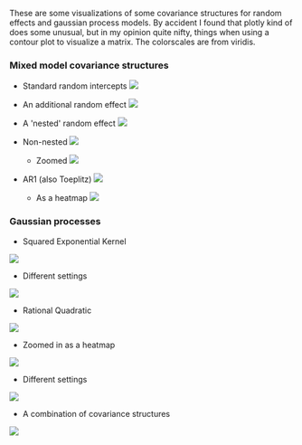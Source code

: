 
These are some visualizations of some covariance structures for random effects and gaussian process models.  By accident I found that plotly kind of does some unusual, but in my opinion quite nifty, things when using a contour plot to visualize a matrix.  The colorscales are from viridis.


### Mixed model covariance structures

- Standard random intercepts
![](model_ri_contour.png)

- An additional random effect
![](model_2re_contour.png)

- A 'nested' random effect
![](model_nest_contour_zoom.png)

- Non-nested
![](model_nonest_contour.png)

  - Zoomed
![](model_nonnest_contour_zoom.png)

- AR1 (also Toeplitz)
![](model_ar_contour.png)

  - As a heatmap
![](model_ar_heat.png)

### Gaussian processes

- Squared Exponential Kernel

![](gp_se_2.png)

  - Different settings 
  
![](gp_se_3_heatmap.png)
  

- Rational Quadratic

![](gp_rq_1_contour.png)

  - Zoomed in as a heatmap
  
![](gp_rq_1_heat_zoom.png)

  - Different settings
  
![](gp_rq_2_heatmap.png)

- A combination of covariance structures

![](gp_mixed_contour.png)
